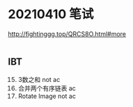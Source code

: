 # 20210410 笔试
http://fightinggg.top/QRCS8O.html#more
```java

```
## IBT
15. 3数之和 not ac
21. 合并两个有序链表 ac
48. Rotate Image not ac


#
